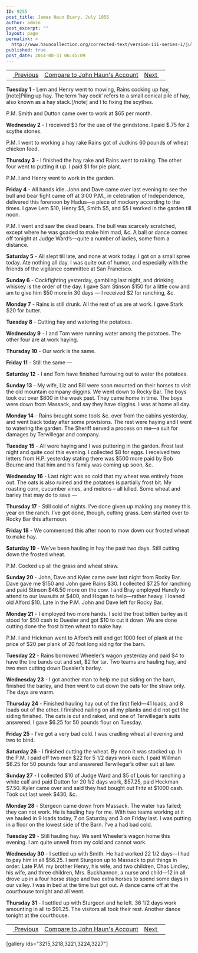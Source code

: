 ```yaml
---
ID: 9255
post_title: James Haun Diary, July 1856
author: admin
post_excerpt: ""
layout: page
permalink: >
  http://www.hauncollection.org/corrected-text/version-iii-series-i/july-1856/
published: true
post_date: 2014-08-31 06:45:09
---
```

<table style="width: 100%;" align="center">
<tbody>
<tr>
<td style="text align: right;"><a title="June 1856" href="http://www.hauncollection.org/version-3/version-iii-series-i/june-1856/"><img src="https://lh3.googleusercontent.com/-EFJpxxNiPNw/VqgtWBCZrMI/AAAAAAAAAFU/WfY4lPFWWkg/s800-Ic42/Soeb-Plain-Arrows-8-10px.png" alt="" width="10" height="10" /> Previous</a></td>
<td style="text-align: center;"><a title="John Haun July 1856" href="http://www.hauncollection.org/version-3/version-iii-series-i/july-1856-2/">Compare to John Haun's Account</a></td>
<td style="text-align: right;"><a title="August 1856" href="http://www.hauncollection.org/version-3/version-iii-series-i/august-1856/">Next <img src="https://lh3.googleusercontent.com/-67k0cYlpXHw/VqgtWKz1MXI/AAAAAAAAAFU/k9PW_Piyurk/s800-Ic42/Soeb-Plain-Arrows-5-10px.png" alt="" width="10" height="10" /></a></td>
</tr>
</tbody>
</table>
<strong>Tuesday 1</strong> - Lem and Henry went to mowing, Rains cocking up hay,[note]Piling up hay. The term ‘hay cock’ refers to a small conical pile of hay, also known as a hay stack.[/note] and I to fixing the scythes.

P.M. Smith and Dutton came over to work at $65 per month.

<strong>Wednesday 2</strong> - I received $3 for the use of the grindstone. I paid $.75 for 2 scythe stones.

P.M. I went to working a hay rake Rains got of Judkins 60 pounds of wheat chicken feed.

<strong>Thursday 3</strong> - I finished the hay rake and Rains went to raking. The other four went to putting it up. I paid $1 for pie plant.

P.M. I and Henry went to work in the garden.

<strong>Friday 4</strong> - All hands idle. John and Dave came over last evening to see the bull and bear fight came off at 3:00 P.M., in celebration of Independence, delivered this forenoon by Hadus—a piece of mockery according to the times. I gave Lem $10, Henry $5, Smith $5, and $5 I worked in the garden till noon.

P.M. I went and saw the dead bears. The bull was scarcely scratched, except where he was goaded to make him mad, &amp;c. A ball or dance comes off tonight at Judge Ward’s—quite a number of ladies, some from a distance.

<strong>Saturday 5</strong> - All slept till late, and none at work today. I got on a small spree today. Ate nothing all day. I was quite out of humor, and especially with the friends of the vigilance committee at San Francisco.

<strong>Sunday 6</strong> - Cockfighting yesterday, gambling last night, and drinking whiskey is the order of the day. I gave Sam Stinson $150 for a little cow and am to give him $50 more in 30 days —
I received $2 for ranching, &amp;c.

<strong>Monday 7</strong> - Rains is still drunk. All the rest of us are at work. I gave Stark $20 for butter.

<strong>Tuesday 8</strong> - Cutting hay and watering the potatoes.

<strong>Wednesday 9</strong> - I and Tom were running water among the potatoes. The other four are at work haying.

<strong>Thursday 10</strong> - Our work is the same.

<strong>Friday 11</strong> - Still the same —

<strong>Saturday 12</strong> - I and Tom have finished furrowing out to water the potatoes.

<strong>Sunday 13</strong> - My wife, Liz and Bill were soon mounted on their horses to visit the old mountain company diggins. We went down to Rocky Bar. The boys took out over $800 in the week past. They came home in time. The boys were down from Massack, and say they have diggins. I was at home all day.

<strong>Monday 14</strong> - Rains brought some tools &amp;c. over from the cabins yesterday, and went back today after some provisions. The rest were haying and I went to watering the garden. The Sheriff served a process on me—a suit for damages by Terwillegar and company.

<strong>Tuesday 15</strong> - All were haying and I was puttering in the garden. Frost last night and quite cool this evening. I collected $8 for eggs. I received two letters from H.P. yesterday stating there was $500 more paid by Bob Bourne and that him and his family was coming up soon, &amp;c.

<strong>Wednesday 16</strong> - Last night was so cold that my wheat was entirely froze out. The oats is also ruined and the potatoes is partially frost bit. My roasting corn, cucumber vines, and melons – all killed. Some wheat and barley that may do to save —

<strong>Thursday 17</strong> - Still cold of nights. I’ve done given up making any money this year on the ranch. I’ve got done, though, cutting grass. Lem started over to Rocky Bar this afternoon.

<strong>Friday 18</strong> - We commenced this after noon to mow down our frosted wheat to make hay.

<strong>Saturday 19</strong> - We’ve been hauling in hay the past two days. Still cutting down the frosted wheat.

P.M. Cocked up all the grass and wheat straw.

<strong>Sunday 20</strong> - John, Dave and Kyler came over last night from Rocky Bar. Dave gave me $150 and John gave Rains $30. I collected $7.25 for ranching and paid Stinson $46.50 more on the cow. I and Bray employed Hundly to attend to our lawsuits at $400, and Hogan to help—rather heavy. I loaned old Alford $10. Late in the P.M. John and Dave left for Rocky Bar.

<strong>Monday 21</strong> - I employed two more hands. I sold the frost bitten barley as it stood for $50 cash to Duesler and got $10 to cut it down. We are done cutting done the frost bitten wheat to make hay.

P.M. I and Hickman went to Alford’s mill and got 1000 feet of plank at the price of $20 per plank of 20 foot long siding for the barn.

<strong>Tuesday 22</strong> - Rains borrowed Wheeler’s wagon yesterday and paid $4 to have the tire bands cut and set, $2 for tar. Two teams are hauling hay, and two men cutting down Duesler’s barley.

<strong>Wednesday 23</strong> - I got another man to help me put siding on the barn, finished the barley, and then went to cut down the oats for the straw only. The days are warm.

<strong>Thursday 24</strong> - Finished hauling hay out of the first field—41 loads, and 8 loads out of the other. I finished nailing on all my planks and did not get the siding finished. The oats is cut and raked, and one of Terwillegar’s suits answered. I gave $6.25 for 50 pounds flour on Tuesday.

<strong>Friday 25</strong> - I’ve got a very bad cold. I was cradling wheat all evening and two to bind.

<strong>Saturday 26</strong> - I finished cutting the wheat. By noon it was stocked up. In  the P.M. I paid off two men $22 for 5 1/2 days work each. I paid Willman $6.25 for 50 pounds four and answered Terwilegar’s other suit at law.

<strong>Sunday 27</strong> - I collected $10 of Judge Ward and $5 of Louis for ranching a white calf and paid Dutton for 20 1/2 days work, $57.25, paid Heckman $7.50. Kyler came over and said they had bought out Fritz at $1000 cash. Took out last week $430, &amp;c.

<strong>Monday 28</strong> - Stergeon came down from Massack. The water has failed; they can not work. He is hauling hay for me. With two teams working at it we hauled in 9 loads today, 7 on Saturday and 3 on Friday last. I was putting in a floor on the lowest side of the Barn. I’ve a had bad cold.

<strong>Tuesday 29</strong> - Still hauling hay. We sent Wheeler’s wagon home this evening. I am quite unwell from my cold and cannot work.

<strong>Wednesday 30</strong> - I settled up with Smith. He had worked 22 1/2 days—I had to pay him in all $56.25. I sent Sturgeon up to Massack to put things in order. Late P.M. my brother Henry, his wife, and two children, Chas Lindley, his wife, and three children, Mrs. Buckhannon, a nurse and child—12 in all drove up in a four horse stage and two extra horses to spend some days in our valley. I was in bed at the time but got out. A dance came off at the courthouse tonight and all went.

<strong>Thursday 31</strong> - I settled up with Sturgeon and he left. 36 1/2 days work amounting in all to $91.25. The visitors all took their rest. Another dance tonight at the courthouse.
<table style="width: 100%;" align="center">
<tbody>
<tr>
<td style="text align: right;"><a title="June 1856" href="http://www.hauncollection.org/version-3/version-iii-series-i/june-1856/"><img src="https://lh3.googleusercontent.com/-EFJpxxNiPNw/VqgtWBCZrMI/AAAAAAAAAFU/WfY4lPFWWkg/s800-Ic42/Soeb-Plain-Arrows-8-10px.png" alt="" width="10" height="10" /> Previous</a></td>
<td style="text-align: center;"><a title="John Haun July 1856" href="http://www.hauncollection.org/version-3/version-iii-series-i/july-1856-2/">Compare to John Haun's Account</a></td>
<td style="text-align: right;"><a title="August 1856" href="http://www.hauncollection.org/version-3/version-iii-series-i/august-1856/">Next <img src="https://lh3.googleusercontent.com/-67k0cYlpXHw/VqgtWKz1MXI/AAAAAAAAAFU/k9PW_Piyurk/s800-Ic42/Soeb-Plain-Arrows-5-10px.png" alt="" width="10" height="10" /></a></td>
</tr>
</tbody>
</table>
[gallery ids="3215,3218,3221,3224,3227"]